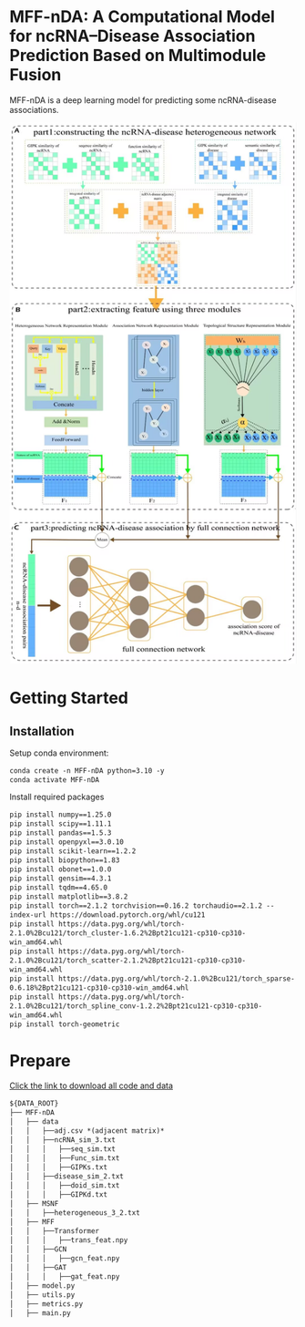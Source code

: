# MFF-nDA: A Computational Model for ncRNA–Disease Association Prediction Based on Multimodule Fusion

MFF-nDA is a deep learning model for predicting some ncRNA-disease associations.

![Alt text](figure/flowchart.jpg?raw=true "MFF-nDA pipeline")

# Getting Started

## Installation

Setup conda environment:
```
conda create -n MFF-nDA python=3.10 -y
conda activate MFF-nDA
```

Install required packages
```
pip install numpy==1.25.0
pip install scipy==1.11.1
pip install pandas==1.5.3
pip install openpyxl==3.0.10
pip install scikit-learn==1.2.2
pip install biopython==1.83
pip install obonet==1.0.0
pip install gensim==4.3.1
pip install tqdm==4.65.0
pip install matplotlib==3.8.2
pip install torch==2.1.2 torchvision==0.16.2 torchaudio==2.1.2 --index-url https://download.pytorch.org/whl/cu121
pip install https://data.pyg.org/whl/torch-2.1.0%2Bcu121/torch_cluster-1.6.2%2Bpt21cu121-cp310-cp310-win_amd64.whl
pip install https://data.pyg.org/whl/torch-2.1.0%2Bcu121/torch_scatter-2.1.2%2Bpt21cu121-cp310-cp310-win_amd64.whl
pip install https://data.pyg.org/whl/torch-2.1.0%2Bcu121/torch_sparse-0.6.18%2Bpt21cu121-cp310-cp310-win_amd64.whl
pip install https://data.pyg.org/whl/torch-2.1.0%2Bcu121/torch_spline_conv-1.2.2%2Bpt21cu121-cp310-cp310-win_amd64.whl
pip install torch-geometric
```

# Prepare

[Click the link to download all code and data](https://1drv.ms/f/c/9f80329bc8ba4280/EvM7tdJ9-KREsyrqcpm-vWgBPhddPQ4Ss1NoiKLUjjeqkg?e=T0eegm)

```
${DATA_ROOT}
├── MFF-nDA
│   ├── data
│   │   ├──adj.csv *(adjacent matrix)*
│   │   ├──ncRNA_sim_3.txt
│   │   │   ├──seq_sim.txt
│   │   │   ├──Func_sim.txt
│   │   │   ├──GIPKs.txt
│   │   ├──disease_sim_2.txt
│   │   │   ├──doid_sim.txt
│   │   │   ├──GIPKd.txt
│   ├── MSNF
│   │   ├──heterogeneous_3_2.txt
│   ├── MFF
│   │   ├──Transformer
│   │   │   ├──trans_feat.npy
│   │   ├──GCN
│   │   │   ├──gcn_feat.npy
│   │   ├──GAT
│   │   │   ├──gat_feat.npy
│   ├── model.py
│   ├── utils.py
│   ├── metrics.py
│   ├── main.py

```

